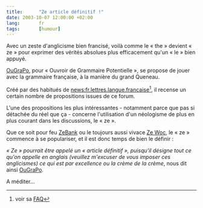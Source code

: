 ```yaml
--- 
title:      "Ze article définitif !" 
date: 2003-10-07 12:00:00 +02:00
lang:       fr 
tags:       [humour]
---
```


Avec un zeste d'anglicisme bien francisé, voilà comme le « the » devient « ze » pour exprimer des vérités absolues plus efficacement qu'un « le » bien appuyé.

[OuGraPo](http://www.langue-fr.net/ougrapo/ougrapo.htm), pour « Ouvroir de Grammaire Potentielle », se propose de jouer avec la grammaire française, à la manière du grand Queneau.

Créé par des habitués de <news:fr.lettres.langue.francaise>[^t1], il recense un certain nombre de propositions issues de ce forum.

L'une des propositions les plus intéressantes - notamment parce que pas si détachée du réel que ça - concerne l'utilisation d'un néologisme de plus en plus courant dans les discussions, le « ze ».

Que ce soit pour feu [ZeBank](http://www.zebank.com/) ou le toujours aussi vivace [Ze Woc](http://www.zewoc.com/), le « ze » commence à se populariser, et il est donc temps de bien le définir :

*« Ze » pourrait être appelé un « article définitif », puisqu'il désigne tout ce qu'on appelle en anglais (veuillez m'excuser de vous imposer ces anglicismes) ce qui est par excellence ou la crème de la crème*, nous dit ainsi [OuGraPo](http://www.langue-fr.net/ougrapo/ze-article.htm).

A méditer…

[^t1]: voir sa [FAQ](http://www.langue-fr.net/faq/fllf.htm)
